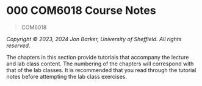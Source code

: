 # 000 COM6018 Course Notes

> COM6018

*Copyright &copy; 2023, 2024 Jon Barker, University of Sheffield. All rights reserved*.

The chapters in this section provide tutorials that accompany the lecture and lab class content. The numbering of the chapters will correspond with that of the lab classes. It is recommended that you read through the tutorial notes before attempting the lab class exercises.
